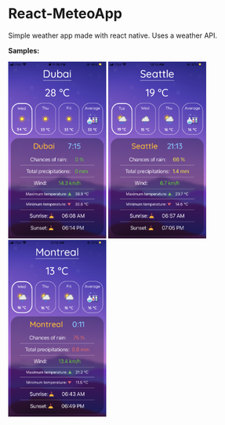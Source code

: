 # React-MeteoApp

Simple weather app made with react native. Uses a weather API.

**Samples:**

<img src="./MeteoApp-Dubai.PNG" width="200" height="360"></img>
<img src="./MeteoApp-Seattle.PNG" width="200" height="360"></img>
<img src="./MeteoApp-Montreal.PNG" width="200" height="360"></img>